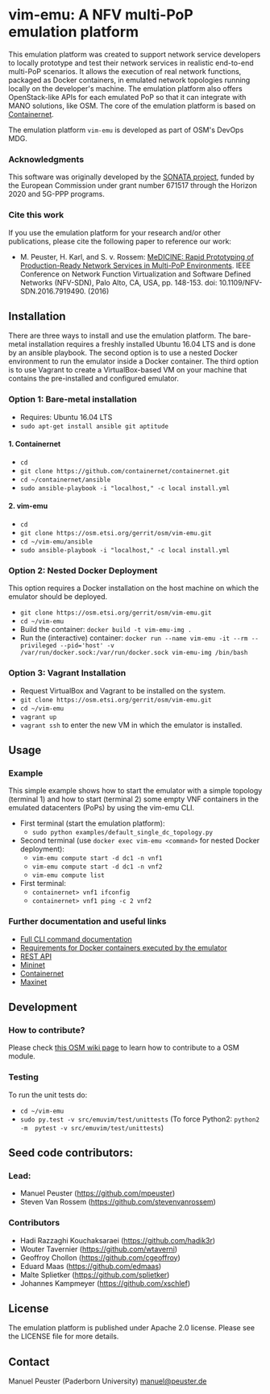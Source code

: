 <!--
# Copyright (c) 2017 SONATA-NFV and Paderborn University
# ALL RIGHTS RESERVED.
# 
# Licensed under the Apache License, Version 2.0 (the "License");
# you may not use this file except in compliance with the License.
# You may obtain a copy of the License at
#
#    http://www.apache.org/licenses/LICENSE-2.0
#
# Unless required by applicable law or agreed to in writing, software
# distributed under the License is distributed on an "AS IS" BASIS,
# WITHOUT WARRANTIES OR CONDITIONS OF ANY KIND, either express or implied.
# See the License for the specific language governing permissions and
# limitations under the License.
#
# Neither the name of the SONATA-NFV, Paderborn University
# nor the names of its contributors may be used to endorse or promote
# products derived from this software without specific prior written
# permission.
#
# This work has been performed in the framework of the SONATA project,
# funded by the European Commission under Grant number 671517 through
# the Horizon 2020 and 5G-PPP programmes. The authors would like to
# acknowledge the contributions of their colleagues of the SONATA
# partner consortium (www.sonata-nfv.eu).
-->

# vim-emu: A NFV multi-PoP emulation platform

This emulation platform was created to support network service developers to locally prototype and test their network services in realistic end-to-end multi-PoP scenarios. It allows the execution of real network functions, packaged as Docker containers, in emulated network topologies running locally on the developer's machine. The emulation platform also offers OpenStack-like APIs for each emulated PoP so that it can integrate with MANO solutions, like OSM. The core of the emulation platform is based on [Containernet](https://containernet.github.io).

The emulation platform `vim-emu` is developed as part of OSM's DevOps MDG.

### Acknowledgments

This software was originally developed by the [SONATA project](http://www.sonata-nfv.eu), funded by the European Commission under grant number 671517 through the Horizon 2020 and 5G-PPP programs.

### Cite this work

If you use the emulation platform for your research and/or other publications, please cite the following paper to reference our work:

* M. Peuster, H. Karl, and S. v. Rossem: [MeDICINE: Rapid Prototyping of Production-Ready Network Services in Multi-PoP Environments](http://ieeexplore.ieee.org/document/7919490/). IEEE Conference on Network Function Virtualization and Software Defined Networks (NFV-SDN), Palo Alto, CA, USA, pp. 148-153. doi: 10.1109/NFV-SDN.2016.7919490. (2016)

## Installation

There are three ways to install and use the emulation platform. The bare-metal installation requires a freshly installed Ubuntu 16.04 LTS and is done by an ansible playbook. The second option is to use a nested Docker environment to run the emulator inside a Docker container. The third option is to use Vagrant to create a VirtualBox-based VM on your machine that contains the pre-installed and configured emulator.

### Option 1: Bare-metal installation

* Requires: Ubuntu 16.04 LTS
* `sudo apt-get install ansible git aptitude`

#### 1. Containernet

* `cd`
* `git clone https://github.com/containernet/containernet.git`
* `cd ~/containernet/ansible`
* `sudo ansible-playbook -i "localhost," -c local install.yml`

#### 2. vim-emu

* `cd`
* `git clone https://osm.etsi.org/gerrit/osm/vim-emu.git`
* `cd ~/vim-emu/ansible`
* `sudo ansible-playbook -i "localhost," -c local install.yml`

### Option 2: Nested Docker Deployment
This option requires a Docker installation on the host machine on which the emulator should be deployed.

* `git clone https://osm.etsi.org/gerrit/osm/vim-emu.git`
* `cd ~/vim-emu`
* Build the container: `docker build -t vim-emu-img .`
* Run the (interactive) container: `docker run --name vim-emu -it --rm --privileged --pid='host' -v /var/run/docker.sock:/var/run/docker.sock vim-emu-img /bin/bash`

### Option 3: Vagrant Installation
* Request VirtualBox and Vagrant to be installed on the system.
* `git clone https://osm.etsi.org/gerrit/osm/vim-emu.git`
* `cd ~/vim-emu`
* `vagrant up`
* `vagrant ssh` to enter the new VM in which the emulator is installed.

## Usage

### Example

This simple example shows how to start the emulator with a simple topology (terminal 1) and how to start (terminal 2) some empty VNF containers in the emulated datacenters (PoPs) by using the vim-emu CLI.

* First terminal (start the emulation platform):
    * `sudo python examples/default_single_dc_topology.py`
* Second terminal (use `docker exec vim-emu <command>` for nested Docker deployment):
    * `vim-emu compute start -d dc1 -n vnf1`
    * `vim-emu compute start -d dc1 -n vnf2`
    * `vim-emu compute list`
* First terminal:
    * `containernet> vnf1 ifconfig`
    * `containernet> vnf1 ping -c 2 vnf2`

### Further documentation and useful links

* [Full CLI command documentation](https://github.com/sonata-nfv/son-emu/wiki/CLI-Command-Overview)
* [Requirements for Docker containers executed by the emulator](https://github.com/sonata-nfv/son-emu/wiki/Container-Requirements)
* [REST API](https://github.com/sonata-nfv/son-emu/wiki/APIs)
* [Mininet](http://mininet.org)
* [Containernet](https://containernet.github.io)
* [Maxinet](https://maxinet.github.io)

## Development

### How to contribute?

Please check [this OSM wiki page](https://osm.etsi.org/wikipub/index.php/Workflow_with_OSM_tools) to learn how to contribute to a OSM module.

### Testing

To run the unit tests do:

* `cd ~/vim-emu`
* `sudo py.test -v src/emuvim/test/unittests`
(To force Python2: `python2 -m  pytest -v src/emuvim/test/unittests`)

## Seed code contributors:

### Lead:

* Manuel Peuster (https://github.com/mpeuster)
* Steven Van Rossem (https://github.com/stevenvanrossem)

### Contributors

* Hadi Razzaghi Kouchaksaraei (https://github.com/hadik3r)
* Wouter Tavernier (https://github.com/wtaverni)
* Geoffroy Chollon (https://github.com/cgeoffroy)
* Eduard Maas (https://github.com/edmaas)
* Malte Splietker (https://github.com/splietker)
* Johannes Kampmeyer (https://github.com/xschlef)

## License

The emulation platform is published under Apache 2.0 license. Please see the LICENSE file for more details.

## Contact

Manuel Peuster (Paderborn University) <manuel@peuster.de>

